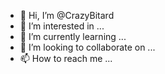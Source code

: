 - 👋 Hi, I’m @CrazyBitard
- 👀 I’m interested in ...
- 🌱 I’m currently learning ...
- 💞️ I’m looking to collaborate on ...
- 📫 How to reach me ...

<!---
CrazyBitard/CrazyBitard is a ✨ special ✨ repository because its `README.md` (this file) appears on your GitHub profile.
You can click the Preview link to take a look at your changes.
--->
